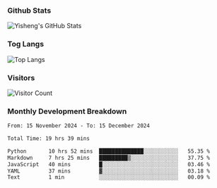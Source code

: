 ### Github Stats
![Yisheng's GitHub Stats](https://github-readme-stats-9qabuvhk1-gongyisheng.vercel.app/api?username=gongyisheng&count_private=true&show_icons=true)
### Tog Langs
![Top Langs](https://github-readme-stats-9qabuvhk1-gongyisheng.vercel.app/api/top-langs/?username=gongyisheng&layout=compact)
### Visitors
![Visitor Count](https://profile-counter.glitch.me/gongyisheng/count.svg)
### Monthly Development Breakdown
<!--START_SECTION:waka-->

```txt
From: 15 November 2024 - To: 15 December 2024

Total Time: 19 hrs 39 mins

Python       10 hrs 52 mins  ██████████████░░░░░░░░░░░   55.35 %
Markdown     7 hrs 25 mins   █████████▒░░░░░░░░░░░░░░░   37.75 %
JavaScript   40 mins         █░░░░░░░░░░░░░░░░░░░░░░░░   03.46 %
YAML         37 mins         ▓░░░░░░░░░░░░░░░░░░░░░░░░   03.18 %
Text         1 min           ░░░░░░░░░░░░░░░░░░░░░░░░░   00.09 %
```

<!--END_SECTION:waka-->
